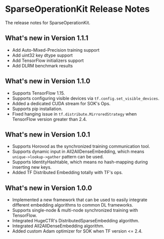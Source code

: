 # SparseOperationKit Release Notes #
The release notes for SparseOperationKit.

## What's new in Version 1.1.1 ##
+ Add Auto-Mixed-Precision training support
+ Add uint32 key dtype support
+ Add TensorFlow initializers support
+ Add DLRM benchmark results

## What's new in Version 1.1.0 ##
+ Supports TensorFlow 1.15.
+ Supports configuring visible devices via `tf.config.set_visible_devices`.
+ Added a dedicated CUDA stream for SOK's Ops.
+ Supports pip installation.
+ Fixed hanging issue in `tf.distribute.MirroredStrategy` when TensorFlow version greater than 2.4.

## What's new in Version 1.0.1 ##
+ Supports Horovod as the synchronized training communication tool.
+ Supports dynamic input in All2AllDenseEmbedding, which means `unique->lookup->gather` pattern can be used.
+ Supports IdentityHashtable, which means no hash-mapping during inserting new keys.
+ Added TF Distributed Embedding totally with TF's ops.

## What's new in Version 1.0.0 ##
+ Implemented a new framework that can be used to easily integrate different embedding algorithms to common DL frameworks.
+ Supports single-node & multi-node synchronized training with TensorFlow.
+ Integrated HugeCTR's DistributedSparseEmbedding algorithm.
+ Integrated All2AllDenseEmbedding algorithm.
+ Added custom Adam optimizer for SOK when TF version <= 2.4.